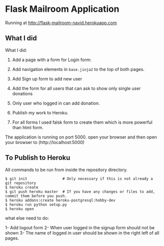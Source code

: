 # Flask Mailroom Application

Running at http://flask-mailroom-navid.herokuapp.com

## What I did



What I did:

1. Add a page with a form for Login form:

2. Add navigation elements in `base.jinja2` to the top of both pages. 

3. Add Sign up form to add new user

4. Add the form for all users that can ask to show only single user donations

5. Only user who logged in can add donation.

6. Publish my work to Heroku. 

7. For all forms I used falsk form to create them which is more powerful than html form.

The application is running on port 5000. open your browser and then open your browser to (http://localhost:5000)

## To Publish to Heroku

All commands to be run from inside the repository directory.
```
$ git init                # Only necessary if this is not already a git repository
$ heroku create
$ git push heroku master  # If you have any changes or files to add, commit them before you push. 
$ heroku addons:create heroku-postgresql:hobby-dev
$ heroku run python setup.py
$ heroku open
```

what else need to do:

1- Add logout form
2- When user logged in the signup form should not be shown
3- The name of logged in user should be shown in the right left of all pages.


